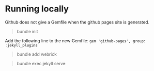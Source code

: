 # Running locally

Github does not give a Gemfile when the github pages site is generated.

> bundle init

Add the following line to the new Gemfile:
`gem 'github-pages', group: :jekyll_plugins`

> bundle add webrick

> bundle exec jekyll serve
